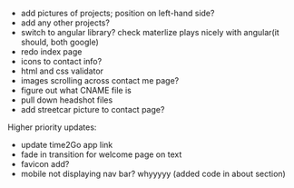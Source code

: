 * add pictures of projects; position on left-hand side?
* add any other projects?
* switch to angular library? check materlize plays nicely with angular(it should, both google)
* redo index page
* icons to contact info?
* html and css validator
* images scrolling across contact me page?
* figure out what CNAME file is
* pull down headshot files
* add streetcar picture to contact page?

Higher priority updates:
* update time2Go app link
* fade in transition for welcome page on text
* favicon add?
* mobile not displaying nav bar? whyyyyy (added code in about section)
